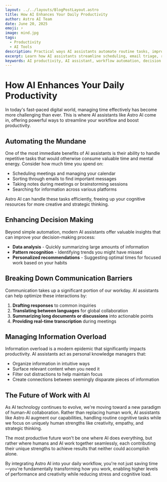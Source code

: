 ```yaml
---
layout: ../../layouts/BlogPostLayout.astro
title: How AI Enhances Your Daily Productivity
author: Astro AI Team
date: June 20, 2025
emoji: ⚡
image: mind.jpg
tags: 
  - Productivity
  - AI Tools
description: Practical ways AI assistants automate routine tasks, improve decision making, and reduce information overload to boost daily productivity.
excerpt: Learn how AI assistants streamline scheduling, email triage, research, and focus—so you can spend more time on creative, high‑impact work.
keywords: AI productivity, AI assistant, workflow automation, decision support, focus tools, knowledge management, Astro AI blog
---
```


# How AI Enhances Your Daily Productivity

In today's fast-paced digital world, managing time effectively has become more challenging than ever. This is where AI assistants like Astro AI come in, offering powerful ways to streamline your workflow and boost productivity.

## Automating the Mundane

One of the most immediate benefits of AI assistants is their ability to handle repetitive tasks that would otherwise consume valuable time and mental energy. Consider how much time you spend on:

- Scheduling meetings and managing your calendar
- Sorting through emails to find important messages
- Taking notes during meetings or brainstorming sessions
- Searching for information across various platforms

Astro AI can handle these tasks efficiently, freeing up your cognitive resources for more creative and strategic thinking.

## Enhancing Decision Making

Beyond simple automation, modern AI assistants offer valuable insights that can improve your decision-making process:

- **Data analysis** - Quickly summarizing large amounts of information
- **Pattern recognition** - Identifying trends you might have missed
- **Personalized recommendations** - Suggesting optimal times for focused work based on your habits

## Breaking Down Communication Barriers

Communication takes up a significant portion of our workday. AI assistants can help optimize these interactions by:

1. **Drafting responses** to common inquiries
2. **Translating between languages** for global collaboration
3. **Summarizing long documents or discussions** into actionable points
4. **Providing real-time transcription** during meetings

## Managing Information Overload

Information overload is a modern epidemic that significantly impacts productivity. AI assistants act as personal knowledge managers that:

- Organize information in intuitive ways
- Surface relevant content when you need it
- Filter out distractions to help maintain focus
- Create connections between seemingly disparate pieces of information

## The Future of Work with AI

As AI technology continues to evolve, we're moving toward a new paradigm of human-AI collaboration. Rather than replacing human work, AI assistants like Astro AI augment our capabilities, handling routine cognitive tasks while we focus on uniquely human strengths like creativity, empathy, and strategic thinking.

The most productive future won't be one where AI does everything, but rather where humans and AI work together seamlessly, each contributing their unique strengths to achieve results that neither could accomplish alone.

By integrating Astro AI into your daily workflow, you're not just saving time—you're fundamentally transforming how you work, enabling higher levels of performance and creativity while reducing stress and cognitive load.
